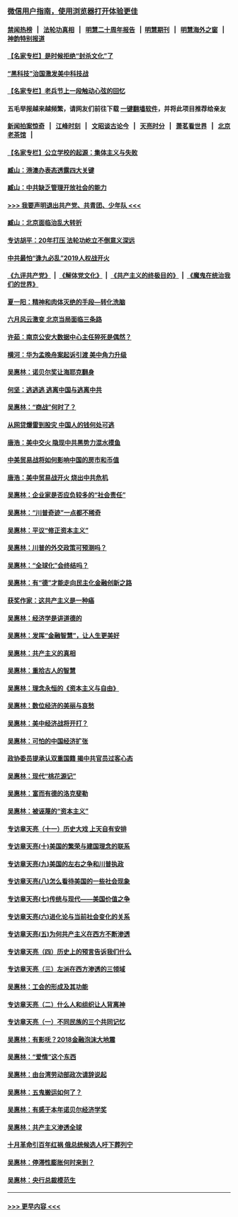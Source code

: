 ### [微信用户指南，使用浏览器打开体验更佳](https://github.com/gfw-breaker/banned-news1/blob/master/indexes/wechat-guide.md?t=0)
#### [禁闻热榜](热点新闻.md?t=0)  &nbsp;&nbsp;|&nbsp;&nbsp; [法轮功真相](https://github.com/gfw-breaker/truth/blob/master/README.md?t=0) &nbsp;&nbsp;|&nbsp;&nbsp; [明慧二十周年报告](https://github.com/gfw-breaker/mh-reports/blob/master/README.md?t=0) &nbsp;&nbsp;|&nbsp;&nbsp;[明慧期刊](https://github.com/gfw-breaker/mh-qikan) &nbsp;&nbsp;|&nbsp;&nbsp; [明慧海外之窗](https://github.com/gfw-breaker/mh-news/blob/master/README.md?t=0) &nbsp;&nbsp;|&nbsp;&nbsp; [神韵特别报道](https://github.com/gfw-breaker/mh-news/blob/master/shenyun.md?t=0)
#### [【名家专栏】是时候拒绝“封杀文化”了](../pages/nsc423/n11814093.md?t=02110544) 
#### [“黑科技”治国激发美中科技战](../pages/nsc423/n11638056.md?t=02110544) 
#### [【名家专栏】老兵节上一段触动心弦的回忆](../pages/nsc423/n11646016.md?t=02110544) 
#### 五毛举报越来越频繁，请网友们前往下载 [一键翻墙软件](https://github.com/gfw-breaker/ssr-accounts)，并将此项目推荐给亲友
#### [新闻拍案惊奇](https://github.com/gfw-breaker/banned-news1/blob/master/pages/link4.md) &nbsp;&nbsp;|&nbsp;&nbsp; [江峰时刻](https://github.com/gfw-breaker/banned-news1/blob/master/pages/link4.md) &nbsp;&nbsp;|&nbsp;&nbsp; [文昭谈古论今](https://github.com/gfw-breaker/banned-news1/blob/master/pages/link4.md) &nbsp;&nbsp;|&nbsp;&nbsp; [天亮时分](https://github.com/gfw-breaker/banned-news1/blob/master/pages/link4.md) &nbsp;&nbsp;|&nbsp;&nbsp; [萧茗看世界](https://github.com/gfw-breaker/banned-news1/blob/master/pages/link4.md) &nbsp;&nbsp;|&nbsp;&nbsp; [北京老茶馆](https://github.com/gfw-breaker/banned-news1/blob/master/pages/link4.md) &nbsp;&nbsp;|&nbsp;&nbsp; 
#### [【名家专栏】公立学校的起源：集体主义与失败](../pages/nsc423/n11601833.md?t=02110544) 
#### [臧山：港澳办表态透露四大关键](../pages/nsc423/n11421628.md?t=02110544) 
#### [臧山：中共缺乏管理开放社会的能力](../pages/nsc423/n11407457.md?t=02110544) 
#### [>>> 我要声明退出共产党、共青团、少年队 <<<](https://github.com/begood0513/goodnews/blob/master/quit/letter.md) 
#### [臧山：北京面临治乱大转折](../pages/nsc423/n11406895.md?t=02110544) 
#### [专访胡平：20年打压 法轮功屹立不倒意义深远](../pages/nsc423/n11398800.md?t=02110544) 
#### [中共最怕“逢九必乱”2019人权战开火](../pages/nsc423/n11385248.md?t=02110544) 
#### [《九评共产党》](https://github.com/begood0513/9ping.md/blob/master/README.md) &nbsp;|&nbsp; [《解体党文化》](../../../../jtdwh.md/blob/master/README.md)  &nbsp;|&nbsp; [《共产主义的终极目的》](../../../../gczydzjmd.md/blob/master/README.md) &nbsp;|&nbsp; [《魔鬼在统治我们的世界》](../../../../mgztzwmdsj.md/blob/master/README.md) 
#### [夏一阳：精神和肉体灭绝的手段—转化洗脑](../pages/nsc423/n11368250.md?t=02110544) 
#### [六月风云激变 北京当局面临三条路](../pages/nsc423/n11313668.md?t=02110544) 
#### [许茹：南京公安大数据中心主任猝死是偶然？](../pages/nsc423/n11064744.md?t=02110544) 
#### [横河：华为孟晚舟案起诉引渡 美中角力升级](../pages/nsc423/n11027230.md?t=02110544) 
#### [吴惠林：诺贝尔奖让海耶克翻身](../pages/nsc423/n10890049.md?t=02110544) 
#### [何坚：逃逃逃 逃离中国与逃离中共](../pages/nsc423/n10592891.md?t=02110544) 
#### [吴惠林：“商战”何时了？](../pages/nsc423/n10573558.md?t=02110544) 
#### [从网贷爆雷到股灾 中国人的钱何处可逃](../pages/nsc423/n10572800.md?t=02110544) 
#### [唐浩：美中交火 隐现中共黑势力混水摸鱼](../pages/nsc423/n10544040.md?t=02110544) 
#### [中美贸易战将如何影响中国的房市和币值](../pages/nsc423/n10543697.md?t=02110544) 
#### [唐浩：美中贸易战开火 烧出中共危机](../pages/nsc423/n10540126.md?t=02110544) 
#### [吴惠林：企业家是否应负较多的“社会责任”](../pages/nsc423/n10535022.md?t=02110544) 
#### [吴惠林：“川普奇迹”一点都不稀奇](../pages/nsc423/n10512808.md?t=02110544) 
#### [吴惠林：平议“修正资本主义”](../pages/nsc423/n10495724.md?t=02110544) 
#### [吴惠林：川普的外交政策可预测吗？](../pages/nsc423/n10462387.md?t=02110544) 
#### [吴惠林：“全球化”会终结吗？](../pages/nsc423/n10452838.md?t=02110544) 
#### [吴惠林：有“德”才能走向民主化金融创新之路](../pages/nsc423/n10432292.md?t=02110544) 
#### [获奖作家：这共产主义是一种癌](../pages/nsc423/n10431541.md?t=02110544) 
#### [吴惠林：经济学是讲道德的](../pages/nsc423/n10398014.md?t=02110544) 
#### [吴惠林：发挥“金融智慧”，让人生更美好](../pages/nsc423/n10375019.md?t=02110544) 
#### [吴惠林：共产主义的真相](../pages/nsc423/n10351394.md?t=02110544) 
#### [吴惠林：重拾古人的智慧](../pages/nsc423/n10337691.md?t=02110544) 
#### [吴惠林：理念永恒的《资本主义与自由》](../pages/nsc423/n10316274.md?t=02110544) 
#### [吴惠林：数位经济的美丽与哀愁](../pages/nsc423/n10292946.md?t=02110544) 
#### [吴惠林：美中经济战将开打？](../pages/nsc423/n10258825.md?t=02110544) 
#### [吴惠林：可怕的中国经济扩张](../pages/nsc423/n10219147.md?t=02110544) 
#### [政协委员提承认双重国籍 揭中共官员过客心态](../pages/nsc423/n10208809.md?t=02110544) 
#### [吴惠林：现代“桃花源记”](../pages/nsc423/n10185234.md?t=02110544) 
#### [吴惠林：富而有德的洛克斐勒](../pages/nsc423/n10142264.md?t=02110544) 
#### [吴惠林：被诬蔑的“资本主义”](../pages/nsc423/n10124816.md?t=02110544) 
#### [专访章天亮（十一）历史大戏 上天自有安排](../pages/nsc423/n10094905.md?t=02110544) 
#### [专访章天亮(十)美国的繁荣与建国理念的联系](../pages/nsc423/n10094899.md?t=02110544) 
#### [专访章天亮(九)美国的左右之争和川普执政](../pages/nsc423/n10094889.md?t=02110544) 
#### [专访章天亮(八)怎么看待美国的一些社会现象](../pages/nsc423/n10094857.md?t=02110544) 
#### [专访章天亮(七)传统与现代——美国价值之争](../pages/nsc423/n10093140.md?t=02110544) 
#### [专访章天亮(六)进化论与当前社会变化的关系](../pages/nsc423/n10092036.md?t=02110544) 
#### [专访章天亮(五)为何共产主义在西方不断渗透](../pages/nsc423/n10083620.md?t=02110544) 
#### [专访章天亮（四）历史上的预言告诉我们什么](../pages/nsc423/n10083606.md?t=02110544) 
#### [专访章天亮（三）左派在西方渗透的三领域](../pages/nsc423/n10081115.md?t=02110544) 
#### [吴惠林：工会的形成及其功能](../pages/nsc423/n10080633.md?t=02110544) 
#### [专访章天亮（二）什么人和组织让人背离神](../pages/nsc423/n10076637.md?t=02110544) 
#### [专访章天亮（一）不同民族的三个共同记忆](../pages/nsc423/n10074188.md?t=02110544) 
#### [吴惠林：有影呒？2018金融泡沫大地震](../pages/nsc423/n10040534.md?t=02110544) 
#### [吴惠林：“爱情”这个东西](../pages/nsc423/n10019423.md?t=02110544) 
#### [吴惠林：由台湾劳动部政次请辞说起](../pages/nsc423/n9979679.md?t=02110544) 
#### [吴惠林：五鬼搬运如何了？](../pages/nsc423/n9925338.md?t=02110544) 
#### [吴惠林：有感于本年诺贝尔经济学奖](../pages/nsc423/n9871883.md?t=02110544) 
#### [吴惠林：共产主义渗透全球](../pages/nsc423/n9812748.md?t=02110544) 
#### [十月革命引百年红祸 俄总统候选人吁下葬列宁](../pages/nsc423/n9810182.md?t=02110544) 
#### [吴惠林：停滞性膨胀何时来到？](../pages/nsc423/n9764136.md?t=02110544) 
#### [吴惠林：央行总裁模范生](../pages/nsc423/n9728134.md?t=02110544) 

----
#### [ >>> 更早内容 <<< ](../indexes/nsc423-earlier.md)
